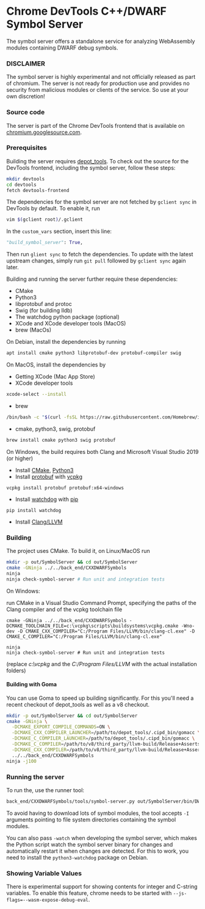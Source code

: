 # Chrome DevTools C++/DWARF Symbol Server

The symbol server offers a standalone service for analyzing WebAssembly modules
containing DWARF debug symbols.

### DISCLAIMER
The symbol server is highly experimental and not officially released as part of
chromium. The server is not ready for production use and provides no security
from malicious modules or clients of the service. So use at your own discretion!

### Source code
The server is part of the Chrome DevTools frontend that is available on
[chromium.googlesource.com](https://chromium.googlesource.com/devtools/devtools-frontend).


### Prerequisites

Building the server requires
[depot_tools](https://commondatastorage.googleapis.com/chrome-infra-docs/flat/depot_tools/docs/html/depot_tools_tutorial.html#_setting_up).
To check out the source for the DevTools frontend, including the symbol server, follow these steps:

```bash
mkdir devtools
cd devtools
fetch devtools-frontend
```

The dependencies for the symbol server are not fetched by `gclient sync` in DevTools by default. To enable it, run
```bash
vim $(gclient root)/.gclient
```
In the `custom_vars` section, insert this line:
```python
"build_symbol_server": True,
```
Then run `glient sync` to fetch the dependencies. To update with the latest upstream changes, simply run `git pull`
followed by `gclient sync` again later.

Building and running the server further require these dependencies:
* CMake
* Python3
* libprotobuf and protoc
* Swig (for building lldb)
* The watchdog python package (optional)
* XCode and XCode developer tools (MacOS)
* brew (MacOs)

On Debian, install the dependencies by running
```bash
apt install cmake python3 libprotobuf-dev protobuf-compiler swig
```

On MacOS, install the dependencies by
* Getting XCode (Mac App Store)
* XCode developer tools
```bash
xcode-select --install
```
* brew
```bash
/bin/bash -c "$(curl -fsSL https://raw.githubusercontent.com/Homebrew/install/master/install.sh)"
```
* cmake, python3, swig, protobuf
```bash
brew install cmake python3 swig protobuf
```

On Windows, the build requires both Clang and Microsoft Visual Studio 2019 (or higher)
* Install [CMake](https://cmake.org/download/), [Python3](https://www.python.org/downloads/release)
* Install [protobuf](https://github.com/protocolbuffers/protobuf/blob/master/src/README.md) with [vcpkg](https://github.com/microsoft/vcpkg)

```
vcpkg install protobuf protobuf:x64-windows
```
* Install [watchdog](https://pythonhosted.org/watchdog/installation.html) with [pip](https://pip.pypa.io/en/stable/installing/)
```
pip install watchdog
```
* Install [Clang/LLVM](https://releases.llvm.org/download.html)

### Building

The project uses CMake. To build it, on Linux/MacOS run
```bash
mkdir -p out/SymbolServer && cd out/SymbolServer
cmake -GNinja ../../back_end/CXXDWARFSymbols
ninja
ninja check-symbol-server # Run unit and integration tests
```

On Windows:

run CMake in a Visual Studio Command Prompt, specifying the paths of the Clang compiler and of the vcpkg toolchain file
```
cmake -GNinja ../../back_end/CXXDWARFSymbols -DCMAKE_TOOLCHAIN_FILE=c:\vcpkg\scripts\buildsystems\vcpkg.cmake -Wno-dev -D CMAKE_CXX_COMPILER="C:/Program Files/LLVM/bin/clang-cl.exe" -D CMAKE_C_COMPILER="C:/Program Files/LLVM/bin/clang-cl.exe"

ninja
ninja check-symbol-server # Run unit and integration tests
```
(replace _c:\vcpkg_ and the _C:/Program Files/LLVM_ with the actual installation folders)


#### Building with Goma

You can use Goma to speed up building significantly. For this you'll need
a recent checkout of depot_tools as well as a v8 checkout.
```bash
mkdir -p out/SymbolServer && cd out/SymbolServer
cmake -GNinja \
  -DCMAKE_EXPORT_COMPILE_COMMANDS=ON \
  -DCMAKE_CXX_COMPILER_LAUNCHER=/path/to/depot_tools/.cipd_bin/gomacc \
  -DCMAKE_C_COMPILER_LAUNCHER=/path/to/depot_tools/.cipd_bin/gomacc \
  -DCMAKE_C_COMPILER=/path/to/v8/third_party/llvm-build/Release+Asserts/bin/clang \
  -DCMAKE_CXX_COMPILER=/path/to/v8/third_party/llvm-build/Release+Asserts/bin/clang++ \
  ../../back_end/CXXDWARFSymbols
ninja -j100
```

### Running the server

To run the, use the runner tool:
```bash
back_end/CXXDWARFSymbols/tools/symbol-server.py out/SymbolServer/bin/DWARFSymbolServer -I /path/to/wasm/symbol/modules
```

To avoid having to download lots of symbol modules, the tool accepts `-I`
arguments pointing to file system directories containing the symbol modules.

You can also pass `-watch` when developing the symbol server, which makes
the Python script watch the symbol server binary for changes and automatically
restart it when changes are detected. For this to work, you need to install
the `python3-watchdog` package on Debian.

### Showing Variable Values
There is experimental support for showing contents for integer and
C-string variables. To enable this feature, chrome needs to be started with
`--js-flags=--wasm-expose-debug-eval`.
